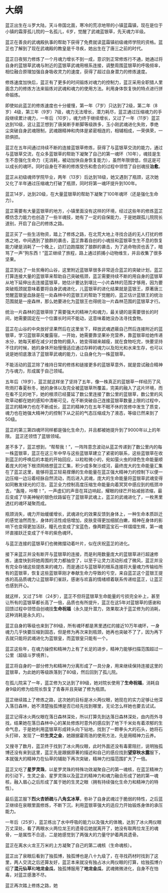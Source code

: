 # 大纲

蓝芷出生在斗罗大陆，天斗帝国北面，寒冷的荒凉地带的小镇蓝霜镇，现在是位于小镇的霜芽孤儿院的一名孤儿，6岁，觉醒了武魂蓝银草，先天魂力半级。

蓝芷在善良的武魂殿执事的帮助下获得了免费就读蓝霜镇初级魂师学院的资格。蓝芷也了解到了现在武魂殿的教皇是千寻疾，她出生在了唐三之前的时代。

蓝芷日夜努力修炼了一个月魂力增长不到一成，意识到正常修炼行不通，她通过将自身的蓝银草武魂与附近的蓝银草武魂用根系连接，调整周围蓝银草的呼吸频率，相位融合原理加强自身吸收灵力的速度，获得了超过自身潜力的修炼速度。

修炼速度加快后，蓝芷有了更多的时间锻炼对魂力的控制力，蓝芷采用全职猎人里面念力的修炼方法来锻炼对武魂和魂力的使用方法。利用身体恢复快的特点进行拼命锻炼。

即使如此蓝芷的修炼速度也十分缓慢，第一年（7岁）只达到了2级，第二年（8岁）4级，第三年（9岁）7级，魂力无法增长，潜力耗尽，蓝芷通过压缩魂力的手段继续累计魂力，一年后（10岁），魂力终于继续增长，又过了一年（11岁）蓝芷达到10级，这让蓝芷想到了唐昊断手断脚等级跌多，玉小刚武魂进化失败，季绝尘突破自身武魂限制，武魂跟精神和肉体是紧密相连的，相辅相成，一荣俱荣，一损俱损。

蓝芷在五年间通过持续不断的连接蓝银草修炼，获得了与蓝银草交流的能力，通过与蓝银草交流，在众多蓝银草的帮助下凝聚了自己的第一魂环（10年），魂技是生生不息强化生命力（无消耗，被动加快自身恢复能力），虽然年限很低，但这是可以成长的魂环。同时自身在不断的修炼受伤和愈合的过程中领悟了自创魂技**治愈**。

蓝芷从初级魂师学院毕业，两年（13岁）后达到18级，她又遇到了瓶颈，这次她又化了半年通过压缩魂力打破了瓶颈，同时将第一魂环提升到100年。

蓝芷14岁，达到20级，在大量蓝银草的帮助下凝聚了100年魂环（还是强化生命力）。

蓝芷需要有大量蓝银草的地方，小镇里面没有这样的环境，经过这些年的修炼蓝芷模仿念力能力也创造了一些半魂技，她有了一定的自保能力，于是她跟孤儿院院长道别，开启了自己的修炼之路。

蓝芷买了一些生活物资，踏上了修炼之路，在北荒大地上寻找合适的无人打扰的修炼之地，中间遇到了狼群的袭击，蓝芷靠着自创的小魂技和蓝银草生生不息的恢复能力硬是消耗了一个晚上，边打边跑摆脱了狼群的袭击，为了逃命物资也丢了，暗骂了一声“狗东西！”蓝芷继续了旅程，路上通过抓捕小动物维生，并且收集了很多坚果。

蓝芷到达了一处贫瘠的山谷，这里附近蓝银草很多非常适合蓝芷的突破计划，蓝芷打算连接大量的蓝银草来帮助自己突破瓶颈，蓝芷需要持续不断的用自身的蓝银草从地下延伸出去连接蓝银草，她估计要达到堪比一小片森林的范围才够用，因为要突破瓶颈就意味着要将自身武魂进化，儿蓝银草的进化结果就是蓝银王，原著唐三觉醒蓝银皇血脉是在一处森林中的蓝银王的帮助下觉醒的，蓝芷估计蓝银王的统治范围就是一座森林，那么她要进化为蓝银王也得统治一片森林范围的蓝银草才行。

统治一片森林的蓝银草除了需要强大的精神力和魂力，最关键的是需要很长的时间，她需要固定在一个位置长时间不能动，这意味着她没办法寻找食物。

蓝芷在山谷的中央放好坚果然后在这里坐下，释放武魂遮蔽自己然后连接附近的蓝银草，学习蓝银草风餐露宿，一开始，她需要靠坚果补充营养，靠蓝银草给她传递水分，她每天都在减少对食物的摄入，她变得越来越瘦，就在食物吃完，快要坚持不住的时候，她的身体开始慢慢适应通过存粹的魂力以及阳光和水来生存，也可以说是她彻底激活了蓝银草武魂的能力，让自身化为一株蓝银草。

不能活动的蓝芷除了维持日常的修炼和链接更多的蓝银草意外，就是尝试融合精神力与魂力，形成属于自己领域。

五年后（19岁），蓝芷就这样坐了坚持了五年，像一株真正的蓝银草一样经历了风吹雨打春夏秋冬，她的身体以及完全被蓝银草所覆盖，完美的融入了这片环境，而在看不见的地下，她的根须已经蔓延了数公里连接了数公里的蓝银草，数公里的风吹草动都在她的感知中清晰可见，在不断突破自己连接蓝银草数量上限的过程中，蓝芷的精神力也在不断成长，蓝芷的精神力在五年不眠不休的苦修中发生了质变，魂力也在她强大精神力的控制下从之前的气态压缩成为了液态，等级已然来到了50级。

蓝芷的第三第四魂环同样都是强化生命力，并且都被她提升到了9000年以上的年限。
蓝芷还领悟了蓝银领域。

差不多了，蓝芷想到，“帮帮我！”，一阵阵意念波动从蓝芷传递到了数公里内的每一株蓝银草，蓝芷在这三年中早与这些蓝银草建立了紧密的联系，这些蓝银草在收到蓝芷的呼唤后的本能的开始回应，以粒粒微小的，宛如萤火虫的绿色生命能量顺着庞大的地下根须网络想蓝芷汇集，积少成多聚沙成河，最终庞大的生命能量汇集在了蓝芷这里，能够将蓝芷轻易撑爆的生命能量在蓝芷强大精神力的控制下以便一边压缩一边沿着经脉自然流动，而后进入武魂，庞大的生命能量将蓝银草武魂变得如同散发绿光的灯泡，蓝芷全力控制高度压缩生命能量向着冥冥中感应到的瓶颈冲去，“轰隆，咔嚓！”，一声虚幻的声音在耳边响起，耀眼的绿芒开始减弱浓缩，最后变成了华美神秘的银色纹路留在了蓝银草武魂上，蓝芷的武魂进化了，一枚黑里透红的魂环凝聚而成。

瓶颈消失，魂力开始缓缓增长，武魂进化的效果反馈到身体上，一种生命本质跃迁的感觉油然而生，身体的活性成倍增加，皮肤变得更加细腻白嫩，精神在身体的影响下也变得更加活跃，瞳孔也变成了宝蓝色，像两颗蓝宝石一样熠熠生辉，第一魂环直接跃迁变成了千年的紫色魂环。

与蓝芷连接的蓝银草们也微微摆动着叶片，似在庆祝蓝芷的进化。

接下来蓝芷并没有断开与蓝银草的连接，而是利用数量庞大的蓝银草进行超速修炼，速度快到将她周围的灵力都抽空了，以至于让灵力流动形成了微风，蓝芷并没有完全存储这些提炼来的魂力，而是通过与蓝银草的根系连接将大量魂力传输给所有的蓝银草，恢复这些蓝银草刚才奉献生命力导致的亏空，来自蓝芷这个蓝银王提炼的高品质魂力让蓝银草们雀跃，感谢与欢喜的情绪顺着联系传递给蓝芷，让蓝芷也感到开心。

就这样，又过了5年（24岁），蓝芷不但将蓝银草生命能量的亏损完全补上，甚至让所有的蓝银草都长高了一倍，品质也有所提升，蓝芷在这5年对蓝银草的感谢和回馈过程中领悟自创魂技**生命祝福**（永久提升潜力，效果取决于蓝芷修为的消耗，这种消耗是永久的）。

蓝芷自身的等级也来到了89级，所有魂环都是黑里透红的接近10万年魂环，一身魂力几乎快要压缩到固态，但是修为再次来到瓶颈，她再也突破不了了，因为再下去就只能将武魂进化为蓝银皇，而蓝银皇只能有一个。

蓝芷这些年，在魂力操控和精神力上有了长足的进步，精神力能够扫描范围超过一公里（超级斗罗境界）。

蓝芷将自身的一部分修为和精神力分离形成了一具分身，用来继续保持连接这里的蓝银草，为此她的等级跌落到了80级，然后回到了孤儿院。

在孤儿院呆了一年，蓝芷修为又达到了89级，她对院长使用了**生命祝福**，消耗自身9级的修为给院长恢复了青春并且突破了修为瓶颈。

蓝芷继续踏上了修炼之路，这次她的目标是冰火两仪眼，她现在的实力足够让他深入落日森林，她不清楚独孤博是否已经先找到哪里，无论怎么样她也要去试试。

蓝芷记得冰火两仪眼在落日森林深处，所以打算先到达落日森林深处，由内而外寻找，结果她在落日森林中心的某处修炼时意外的感应到了地下千米处有着浓郁的生命气息，于是她利用蓝银草形成转头向下钻地，找到了一颗拳头大的石头，她将石头打碎，发现了一颗**生灵之金**，她跟据霍雨浩的使用方法，先是用精神力云养。

又搜寻了数月，蓝芷终于找到了冰火两仪眼，此时外面还没有毒雾阻拦，说明独孤博还没有来到这里，蓝芷先是跟据原著的描述和自己的感应找到**望穿秋水露**服下，本就强大的精神力在仙草的辅助下再次突破，精神力扫描范围扩大了一倍。

蓝芷又吃了**星罗灵珠**，以星罗灵珠的特殊功效凝聚自己的第一魂核，在蓝芷精神力的引动下，生灵之金、星罗灵珠以及蓝芷的精神力和魂力融合形成了她的第一魂核，融入眉心之后形成了属于她的生灵之眼（拥有持续强化生命力和精神力的特性）。

最后蓝芷服下**烈火杏娇疏**与**八角玄冰草**，弥补了自身武魂过于脆弱的特性，之后蓝芷继续在泉眼里面修炼，不断下沉，利用蓝银草强大的适应力开始锻炼身体的承压能力。

一年后（25岁），蓝芷练出了水中呼吸的能力以及强大的体魄，达到了冰火两仪眼万丈深处，看了两眼水火两位龙王的遗骨后她就离开了，她没有取两位龙王的魂骨，一是属性不合适，二是她感觉到了两强大的力量守护着两具遗骨。

蓝芷在离水火龙王万米的上方凝聚了自己的第二魂核（生命魂核）。

蓝芷出了泉眼后看到了独孤博，独孤博也是八十九级了，在寻找药材时找到了这里，两人交流之后还算友好，蓝芷本来就没有独占冰火两仪眼的打算，给独孤博介绍了**混元仙草**和**地龙金瓜**，独孤博服用了**地龙金瓜**，武魂微微进化，自身不在怕毒，对蓝芷感激不尽。

蓝芷再次踏上修炼之路，她